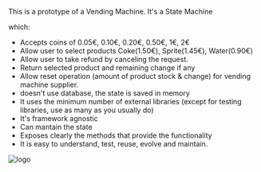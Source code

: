 This is a prototype of a Vending Machine.
It's a State Machine

which:

- Accepts coins of 0.05€, 0.10€, 0.20€, 0.50€, 1€, 2€
- Allow user to select products Coke(1.50€), Sprite(1.45€), Water(0.90€)
- Allow user to take refund by canceling the request.
- Return selected product and remaining change if any
- Allow reset operation (amount of product stock & change) for vending machine supplier.
- doesn't use database, the state is saved in memory
- It uses the minimum number of external libraries (except for testing libraries, use as many as you usually do)
- It's framework agnostic
- Can mantain the state
- Exposes clearly the methods that provide the functionality
- It is easy to understand, test, reuse, evolve and maintain.


![logo](https://is3-ssl.mzstatic.com/image/thumb/Purple3/v4/6d/09/16/6d0916fc-85b7-b515-0163-62579d7801d0/source/256x256bb.jpg)

